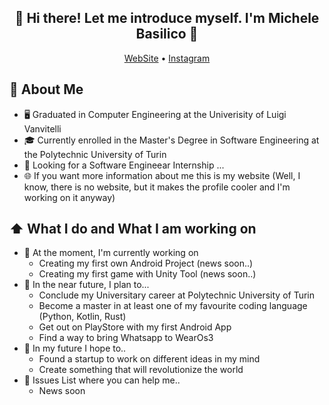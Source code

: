 <h2 align="center">👋 Hi there! Let me introduce myself. I'm Michele Basilico 👋</h2>
<p align="center">
  <a href="https://">WebSite</a> •
  <a href="https://">Instagram</a>
</p>

## :book: About Me
- 🖥  Graduated in Computer Engineering at the Univerisity of Luigi Vanvitelli
- 🎓 Currently enrolled in the Master's Degree in Software Engineering at the Polytechnic University of Turin
- 💼 Looking for a Software Engineear Internship ...
- 🌐 If you want more information about me this is my website (Well, I know, there is no website, but it makes the profile cooler and I'm working on it anyway)

## ⬆ What I do and What I am working on
- 🔨 At the moment, I'm currently working on
  - Creating my first own Android Project (news soon..)
  - Creating my first game with Unity Tool (news soon..)
- 🎯 In the near future, I plan to...
  - Conclude my Universitary career at Polytechnic University of Turin
  - Become a master in at least one of my favourite coding language (Python, Kotlin, Rust)
  - Get out on PlayStore with my first Android App
  - Find a way to bring Whatsapp to WearOs3
- 🤞 In my future I hope to..
  - Found a startup to work on different ideas in my mind
  - Create something that will revolutionize the world
- 🤔  Issues List where you can help me..
  - News soon

<!---
BMike10/BMike10 is a ✨ special ✨ repository because its `README.md` (this file) appears on your GitHub profile.
You can click the Preview link to take a look at your changes.
--->
